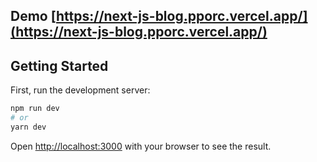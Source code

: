 ## Demo [https://next-js-blog.pporc.vercel.app/](https://next-js-blog.pporc.vercel.app/)

## Getting Started

First, run the development server:

```bash
npm run dev
# or
yarn dev
```

Open [http://localhost:3000](http://localhost:3000) with your browser to see the result.
